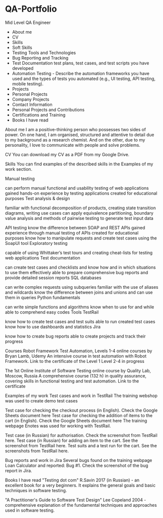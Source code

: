 # QA-Portfolio
Mid Level QA Engineer

- About me
- CV
- Skills
- Soft Skills
- Testing Tools and Technologies
- Bug Reporting and Tracking
- Test Documentation  test plans, test cases, and test scripts you have developed
- Automation Testing - Describe the automation frameworks you have used and the types of tests you automated (e.g., UI testing, API testing, mobile testing).
- Projects  
- Personal Projects
- Company Projects
- Contact Information
- Personal Projects and Contributions
- Certifications and Training
- Books I have read


About me
I am a positive-thinking person who possesses two sides of power. On one hand, I am organised, structured and attentive to detail due to my background as a research chemist. And on the other, due to my personality, I love to communicate with people and solve problems.

CV
You can download my CV as a PDF from my Google Drive.

Skills
You can find examples of the described skills in the Examples of my work section.

Manual testing

can perform manual functional and usability testing of web applications
gained hands-on experience by testing applications created for educational purposes
Test analysis & design

familiar with functional decomposition of products, creating state transition diagrams, writing use cases
can apply equivalence partitioning, boundary value analysis and methods of pairwise testing to generate test input data

API testing
know the difference between SOAP and REST APIs
gained experience through manual testing of APIs created for educational purposes
know how to manipulate requests and create test cases using the SoapUI tool
Exploratory testing

capable of using Whittaker’s test tours and creating cheat-lists for testing web applications
Test documentation

can create test cases and checklists and know how and in which situations to use them effectively
able to prepare comprehensive bug reports and provide detailed session reports
SQL databases

can write complex requests using subqueries
familiar with the use of aliases and wildcards
know the difference between joins and unions and can use them in queries
Python fundamentals

can write simple functions and algorithms
know when to use for and while
able to comprehend easy codes
Tools
TestRail

know how to create test cases and test suits
able to run created test cases
know how to use dashboards and statistics
Jira

know how to create bug reports
able to create projects and track their progress


Courses
Robot Framework Test Automation, Levels 1-4
online courses by Bryan Lamb, Udemy
An intensive course in test automation with Robot Framework.
Link to the certificate of the Level 1
Level 2-4 in progress

The 1st Online Institute of Software Testing
online course by Quality Lab, Moscow, Russia
A comprehensive course (132 h) in quality assurance, covering skills in functional testing and test automation.
Link to the certificate

Examples of my work
Test cases and work in TestRail
The training webshop was used to create demo test cases

Test case for checking the checkout process (in English). Check the Google Sheets document here
Test case for checking the addition of items to the cart (in English). Check the Google Sheets document here
The training webpage Enotes was used for working with TestRail.

Test case (in Russian) for authorisation. Check the screenshot from TestRail here.
Test case (in Russian) for adding an item to the cart. See the screenshot from TestRail here.
Test suits and a test run for the cart. See the screenshots from TestRail here.

Bug reports and work in Jira
Several bugs found on the training webpage Loan Calculator and reported:
Bug #1. Check the screenshot of the bug report in Jira.


Books I have read
"Testing dot com" R.Savin 2017 (in Russian) - an excellent book for a very beginners. It explains the general goals and basic techniques in software testing.

"A Practitioner's Guide to Software Test Design" Lee Copeland 2004 - comprehensive explanation of the fundamental techniques and approaches used in software testing.
